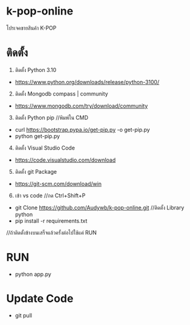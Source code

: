 # k-pop-online
โปรเจคขายสินค้า K-POP

# ติดตั้ง
1. ติดตั้ง Python 3.10
- https://www.python.org/downloads/release/python-3100/
2. ติดตั้ง Mongodb compass | community
- https://www.mongodb.com/try/download/community
3. ติดตั้ง Python pip
//พิมพ์ใน CMD
- curl https://bootstrap.pypa.io/get-pip.py -o get-pip.py
- python get-pip.py
4. ติดตั้ง Visual Studio Code
- https://code.visualstudio.com/download
5. ติดตั้ง git Package
- https://git-scm.com/download/win

6. เข้า vs code
//กด Ctrl+Shift+P
- git Clone https://github.com/Audywb/k-pop-online.git
//ติดตั้ง Library python
- pip install -r requirements.txt

//ถ้าติดตั้งข้างบนเสร็จแล้วครั้งต่อไปใช้แค่ RUN
# RUN
- python app.py

# Update Code
- git pull


